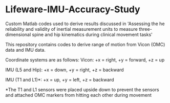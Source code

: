 # Lifeware-IMU-Accuracy-Study
Custom Matlab codes used to derive results discussed in 'Assessing the he reliability and validity of inertial measurement units to measure three-dimensional spine and hip kinematics during clinical movement tasks'


This repository contains codes to derive range of motion from Vicon (OMC) data and IMU data. 

Coordinate systems are as follows:
Vicon: +x = right, +y = forward, +z = up

IMU (L5 and Hip): +x = down, +y = right, +z = backward

IMU (T1 and L1)*: +x = up, +y = left, +z = backward

*The T1 and L1 sensors were placed upside down to prevent the sensors and attached OMC markers from hitting each other during movement

